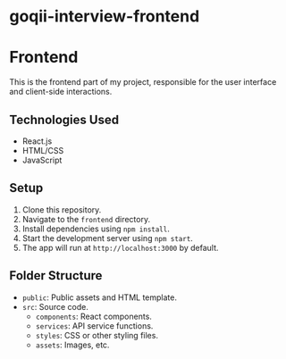 # goqii-interview-frontend
# Frontend

This is the frontend part of my project, responsible for the user interface and client-side interactions.

## Technologies Used

- React.js
- HTML/CSS
- JavaScript

## Setup

1. Clone this repository.
2. Navigate to the `frontend` directory.
3. Install dependencies using `npm install`.
4. Start the development server using `npm start`.
5. The app will run at `http://localhost:3000` by default.

## Folder Structure

- `public`: Public assets and HTML template.
- `src`: Source code.
  - `components`: React components.
  - `services`: API service functions.
  - `styles`: CSS or other styling files.
  - `assets`: Images, etc.

